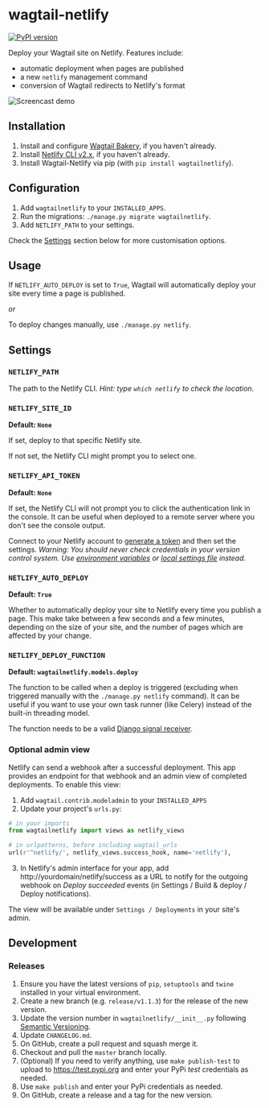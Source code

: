 # wagtail-netlify

[![PyPI version](https://badge.fury.io/py/wagtailnetlify.svg)](https://badge.fury.io/py/wagtailnetlify)

Deploy your Wagtail site on Netlify. Features include:

 - automatic deployment when pages are published
 - a new `netlify` management command
 - conversion of Wagtail redirects to Netlify's format

![Screencast demo](https://tom.s3.amazonaws.com/wagtail-netlify.gif)

## Installation

1. Install and configure [Wagtail Bakery](https://github.com/moorinteractive/wagtail-bakery), if you haven't already.
2. Install [Netlify CLI v2.x](https://www.netlify.com/docs/cli/#installation), if you haven't already.
3. Install Wagtail-Netlify via pip (with `pip install wagtailnetlify`).

## Configuration

1. Add `wagtailnetlify` to your `INSTALLED_APPS`.
2. Run the migrations: `./manage.py migrate wagtailnetlify`.
3. Add `NETLIFY_PATH` to your settings.

Check the [Settings](#settings) section below for more customisation options.

## Usage

If `NETLIFY_AUTO_DEPLOY` is set to `True`, Wagtail will automatically deploy your site every time a page is published.

*or*

To deploy changes manually, use `./manage.py netlify`.

## Settings

### `NETLIFY_PATH`

The path to the Netlify CLI. *Hint: type `which netlify` to check the location.*

### `NETLIFY_SITE_ID`

**Default: `None`**

If set, deploy to that specific Netlify site.

If not set, the Netlify CLI might prompt you to select one.

### `NETLIFY_API_TOKEN`

**Default: `None`**

If set, the Netlify CLI will not prompt you to click the authentication link in the console. It can be useful when deployed to a remote server where you don't see the console output.

Connect to your Netlify account to [generate a token](https://app.netlify.com/account/applications) and then set the settings. *Warning: You should never check credentials in your version control system. Use [environment variables](https://django-environ.readthedocs.io/en/latest/) or [local settings file](http://techstream.org/Bits/Local-Settings-in-django) instead.*

### `NETLIFY_AUTO_DEPLOY`

**Default: `True`**

Whether to automatically deploy your site to Netlify every time you publish a page. This make take between a few seconds and a few minutes, depending on the size of your site, and the number of pages which are affected by your change.

### `NETLIFY_DEPLOY_FUNCTION`

**Default: `wagtailnetlify.models.deploy`**

The function to be called when a deploy is triggered (excluding when triggered manually with the `./manage.py netlify` command). It can be useful if you want to use your own task runner (like Celery) instead of the built-in threading model.

The function needs to be a valid [Django signal receiver](https://docs.djangoproject.com/en/2.1/topics/signals/#receiver-functions).

### Optional admin view

Netlify can send a webhook after a successful deployment. This app provides an endpoint for that webhook and an admin view of completed deployments. To enable this view:

1. Add `wagtail.contrib.modeladmin` to your `INSTALLED_APPS`
1. Update your project's `urls.py`:

```python
# in your imports
from wagtailnetlify import views as netlify_views

# in urlpatterns, before including wagtail_urls
url(r'^netlify/', netlify_views.success_hook, name='netlify'),
```

3. In Netlify's admin interface for your app, add http://yourdomain/netlify/success as a URL to notify for the outgoing webhook on *Deploy succeeded* events (in Settings / Build & deploy / Deploy notifications).

The view will be available under `Settings / Deployments` in your site's admin.

## Development

### Releases

1. Ensure you have the latest versions of `pip`, `setuptools` and `twine` installed in your virtual environment.
1. Create a new branch (e.g. `release/v1.1.3`) for the release of the new version.
1. Update the version number in `wagtailnetlify/__init__.py` following [Semantic Versioning](http://semver.org/spec/v2.0.0.html).
1. Update `CHANGELOG.md`.
1. On GitHub, create a pull request and squash merge it.
1. Checkout and pull the `master` branch locally.
1. (Optional) If you need to verify anything, use `make publish-test` to upload to https://test.pypi.org and enter your PyPi *test* credentials as needed.
1. Use `make publish` and enter your PyPi credentials as needed.
1. On GitHub, create a release and a tag for the new version.
